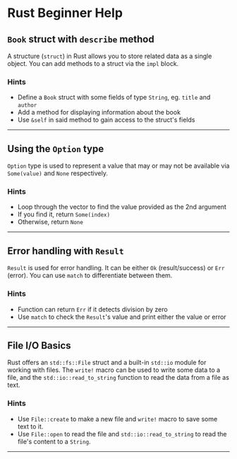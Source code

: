 # Rust Beginner Help

## `Book` struct with `describe` method

A structure (`struct`) in Rust allows you to store related data as a single object. You can add methods to a struct via the `impl` block.

### Hints

- Define a `Book` struct with some fields of type `String`, eg. `title` and `author`
- Add a method for displaying information about the book
- Use `&self` in said method to gain access to the struct's fields

---

## Using the `Option` type

`Option` type is used to represent a value that may or may not be available via `Some(value)` and `None` respectively.

### Hints

- Loop through the vector to find the value provided as the 2nd argument
- If you find it, return `Some(index)`
- Otherwise, return `None`

---

## Error handling with `Result`

`Result` is used for error handling. It can be either `Ok` (result/success) or `Err` (error). You can use `match` to differentiate between them.

### Hints

- Function can return `Err` if it detects division by zero
- Use `match` to check the `Result`'s value and print either the value or error

---

## File I/O Basics

Rust offers an `std::fs::File` struct and a built-in `std::io` module for working with files. The `write!` macro can be used to write some data to a file, and the `std::io::read_to_string` function to read the data from a file as text.

### Hints

- Use `File::create` to make a new file and `write!` macro to save some text to it.
- Use `File::open` to read the file and `std::io::read_to_string` to read the file's content to a `String`.

---

